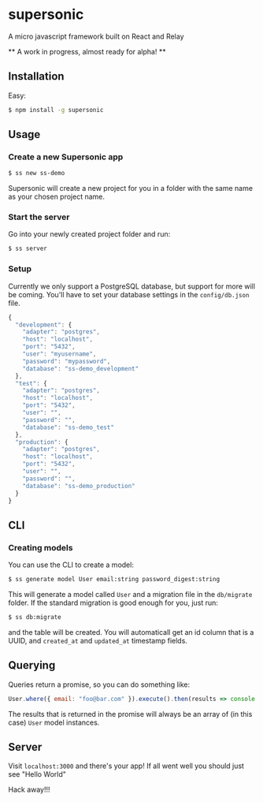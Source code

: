 # supersonic
A micro javascript framework built on React and Relay

** A work in progress, almost ready for alpha! **

## Installation

Easy:
```bash
$ npm install -g supersonic
```

## Usage

### Create a new Supersonic app

```bash
$ ss new ss-demo
```

Supersonic will create a new project for you in a folder with the same name
as your chosen project name.

### Start the server

Go into your newly created project folder and run:
```bash
$ ss server
```

### Setup

Currently we only support a PostgreSQL database, but support for more will be
coming. You'll have to set your database settings in the `config/db.json` file.

```js
{
  "development": {
    "adapter": "postgres",
    "host": "localhost",
    "port": "5432",
    "user": "myusername",
    "password": "mypassword",
    "database": "ss-demo_development"
  },
  "test": {
    "adapter": "postgres",
    "host": "localhost",
    "port": "5432",
    "user": "",
    "password": "",
    "database": "ss-demo_test"
  },
  "production": {
    "adapter": "postgres",
    "host": "localhost",
    "port": "5432",
    "user": "",
    "password": "",
    "database": "ss-demo_production"
  }
}
```

## CLI

### Creating models

You can use the CLI to create a model:

```bash
$ ss generate model User email:string password_digest:string
```

This will generate a model called `User` and a migration file in the
`db/migrate` folder. If the standard migration is good enough for you,
just run:

```bash
$ ss db:migrate
```

and the table will be created. You will automaticall get an id column that
is a UUID, and `created_at` and `updated_at` timestamp fields.

## Querying

Queries return a promise, so you can do something like:

```js
User.where({ email: "foo@bar.com" }).execute().then(results => console.log(results))
```

The results that is returned in the promise will always be an array of
(in this case) `User` model instances.


## Server

Visit `localhost:3000` and there's your app! If all went well you should just
see "Hello World"

Hack away!!!
